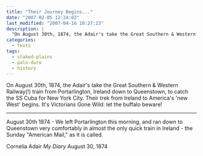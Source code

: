 ```yaml
---
title: "Their Journey Begins..."
date: "2007-02-05 12:24:02"
last_modified: "2007-04-16 10:27:23"
description: |
  "On August 30th, 1874, the Adair's take the Great Southern & Western Railway(!) train from Portarlington, Ireland down to Queenstown, to catch the SS Cuba for New York City. Their trek from Ireland to America's 'new West' begins. It's Victorians Gone Wild: let the buffalo beware!"
categories:
  - texts
tags:
  - staked-plains
  - palo-duro
  - history    
---
```

On August 30th, 1874, the Adair's take the Great Southern & Western Railway(!) train from Portarlington, Ireland down to Queenstown, to catch the SS Cuba for New York City. Their trek from Ireland to America's 'new West' begins. It's Victorians Gone Wild: let the buffalo beware!
***

August 30th 1874 - We left Portarlington this morning, and ran down to Queenstown very comfortably in almost the only quick train in Ireland - the Sunday "American Mail," as it is called.

Cornelia Adair
_My Diary_
August 30, 1874
